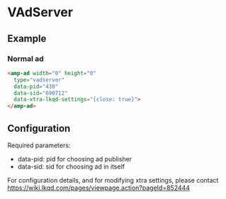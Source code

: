<!---
Copyright 2019 The AMP HTML Authors. All Rights Reserved.

Licensed under the Apache License, Version 2.0 (the "License");
you may not use this file except in compliance with the License.
You may obtain a copy of the License at

      http://www.apache.org/licenses/LICENSE-2.0

Unless required by applicable law or agreed to in writing, software
distributed under the License is distributed on an "AS-IS" BASIS,
WITHOUT WARRANTIES OR CONDITIONS OF ANY KIND, either express or implied.
See the License for the specific language governing permissions and
limitations under the License.
-->

# VAdServer

## Example

### Normal ad

```html
<amp-ad width="0" height="0"
  type="vadserver"
  data-pid="430"
  data-sid="690712"
  data-xtra-lkqd-settings="{close: true}">
</amp-ad>
```

## Configuration

Required parameters:
- data-pid: pid for choosing ad publisher
- data-sid: sid for choosing ad in itself

For configuration details, and for modifying xtra settings, please contact https://wiki.lkqd.com/pages/viewpage.action?pageId=852444

